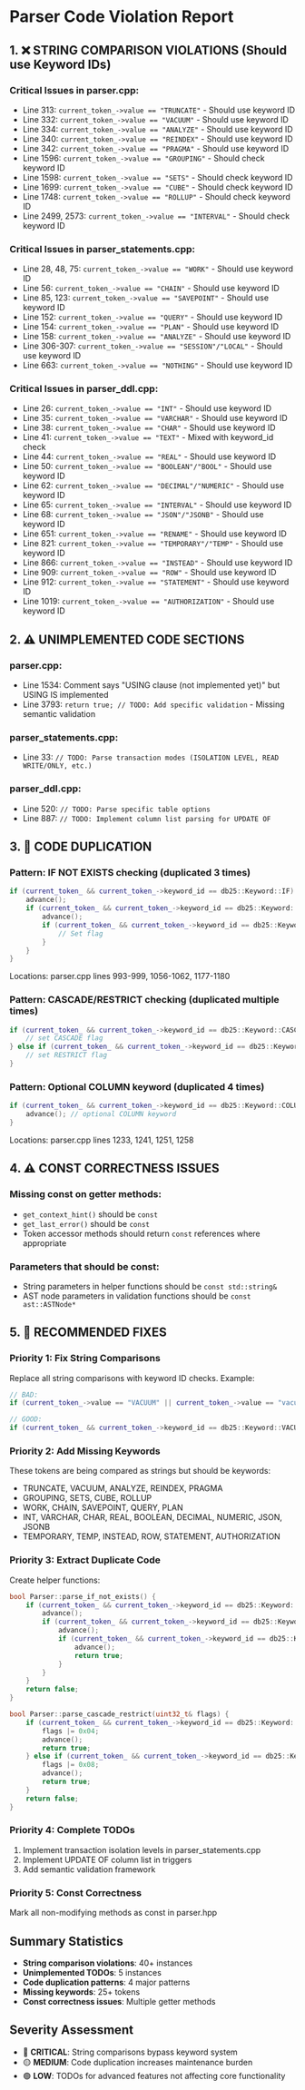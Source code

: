 # Parser Code Violation Report

## 1. ❌ STRING COMPARISON VIOLATIONS (Should use Keyword IDs)

### Critical Issues in parser.cpp:
- Line 313: `current_token_->value == "TRUNCATE"` - Should use keyword ID
- Line 332: `current_token_->value == "VACUUM"` - Should use keyword ID  
- Line 334: `current_token_->value == "ANALYZE"` - Should use keyword ID
- Line 340: `current_token_->value == "REINDEX"` - Should use keyword ID
- Line 342: `current_token_->value == "PRAGMA"` - Should use keyword ID
- Line 1596: `current_token_->value == "GROUPING"` - Should check keyword ID
- Line 1598: `current_token_->value == "SETS"` - Should check keyword ID
- Line 1699: `current_token_->value == "CUBE"` - Should check keyword ID
- Line 1748: `current_token_->value == "ROLLUP"` - Should check keyword ID
- Line 2499, 2573: `current_token_->value == "INTERVAL"` - Should check keyword ID

### Critical Issues in parser_statements.cpp:
- Line 28, 48, 75: `current_token_->value == "WORK"` - Should use keyword ID
- Line 56: `current_token_->value == "CHAIN"` - Should use keyword ID
- Line 85, 123: `current_token_->value == "SAVEPOINT"` - Should use keyword ID
- Line 152: `current_token_->value == "QUERY"` - Should use keyword ID
- Line 154: `current_token_->value == "PLAN"` - Should use keyword ID
- Line 158: `current_token_->value == "ANALYZE"` - Should use keyword ID
- Line 306-307: `current_token_->value == "SESSION"/"LOCAL"` - Should use keyword ID
- Line 663: `current_token_->value == "NOTHING"` - Should use keyword ID

### Critical Issues in parser_ddl.cpp:
- Line 26: `current_token_->value == "INT"` - Should use keyword ID
- Line 35: `current_token_->value == "VARCHAR"` - Should use keyword ID
- Line 38: `current_token_->value == "CHAR"` - Should use keyword ID
- Line 41: `current_token_->value == "TEXT"` - Mixed with keyword_id check
- Line 44: `current_token_->value == "REAL"` - Should use keyword ID
- Line 50: `current_token_->value == "BOOLEAN"/"BOOL"` - Should use keyword ID
- Line 62: `current_token_->value == "DECIMAL"/"NUMERIC"` - Should use keyword ID
- Line 65: `current_token_->value == "INTERVAL"` - Should use keyword ID
- Line 68: `current_token_->value == "JSON"/"JSONB"` - Should use keyword ID
- Line 651: `current_token_->value == "RENAME"` - Should use keyword ID
- Line 821: `current_token_->value == "TEMPORARY"/"TEMP"` - Should use keyword ID
- Line 866: `current_token_->value == "INSTEAD"` - Should use keyword ID
- Line 909: `current_token_->value == "ROW"` - Should use keyword ID
- Line 912: `current_token_->value == "STATEMENT"` - Should use keyword ID
- Line 1019: `current_token_->value == "AUTHORIZATION"` - Should use keyword ID

## 2. ⚠️ UNIMPLEMENTED CODE SECTIONS

### parser.cpp:
- Line 1534: Comment says "USING clause (not implemented yet)" but USING IS implemented
- Line 3793: `return true; // TODO: Add specific validation` - Missing semantic validation

### parser_statements.cpp:
- Line 33: `// TODO: Parse transaction modes (ISOLATION LEVEL, READ WRITE/ONLY, etc.)`

### parser_ddl.cpp:
- Line 520: `// TODO: Parse specific table options`
- Line 887: `// TODO: Implement column list parsing for UPDATE OF`

## 3. 🔄 CODE DUPLICATION

### Pattern: IF NOT EXISTS checking (duplicated 3 times)
```cpp
if (current_token_ && current_token_->keyword_id == db25::Keyword::IF) {
    advance();
    if (current_token_ && current_token_->keyword_id == db25::Keyword::NOT) {
        advance();
        if (current_token_ && current_token_->keyword_id == db25::Keyword::EXISTS) {
            // Set flag
        }
    }
}
```
Locations: parser.cpp lines 993-999, 1056-1062, 1177-1180

### Pattern: CASCADE/RESTRICT checking (duplicated multiple times)
```cpp
if (current_token_ && current_token_->keyword_id == db25::Keyword::CASCADE) {
    // set CASCADE flag
} else if (current_token_ && current_token_->keyword_id == db25::Keyword::RESTRICT) {
    // set RESTRICT flag  
}
```

### Pattern: Optional COLUMN keyword (duplicated 4 times)
```cpp
if (current_token_ && current_token_->keyword_id == db25::Keyword::COLUMN) {
    advance(); // optional COLUMN keyword
}
```
Locations: parser.cpp lines 1233, 1241, 1251, 1258

## 4. ⚠️ CONST CORRECTNESS ISSUES

### Missing const on getter methods:
- `get_context_hint()` should be `const`
- `get_last_error()` should be `const` 
- Token accessor methods should return `const` references where appropriate

### Parameters that should be const:
- String parameters in helper functions should be `const std::string&`
- AST node parameters in validation functions should be `const ast::ASTNode*`

## 5. 🔧 RECOMMENDED FIXES

### Priority 1: Fix String Comparisons
Replace all string comparisons with keyword ID checks. Example:
```cpp
// BAD:
if (current_token_->value == "VACUUM" || current_token_->value == "vacuum")

// GOOD:
if (current_token_ && current_token_->keyword_id == db25::Keyword::VACUUM)
```

### Priority 2: Add Missing Keywords
These tokens are being compared as strings but should be keywords:
- TRUNCATE, VACUUM, ANALYZE, REINDEX, PRAGMA
- GROUPING, SETS, CUBE, ROLLUP
- WORK, CHAIN, SAVEPOINT, QUERY, PLAN
- INT, VARCHAR, CHAR, REAL, BOOLEAN, DECIMAL, NUMERIC, JSON, JSONB
- TEMPORARY, TEMP, INSTEAD, ROW, STATEMENT, AUTHORIZATION

### Priority 3: Extract Duplicate Code
Create helper functions:
```cpp
bool Parser::parse_if_not_exists() {
    if (current_token_ && current_token_->keyword_id == db25::Keyword::IF) {
        advance();
        if (current_token_ && current_token_->keyword_id == db25::Keyword::NOT) {
            advance();
            if (current_token_ && current_token_->keyword_id == db25::Keyword::EXISTS) {
                advance();
                return true;
            }
        }
    }
    return false;
}

bool Parser::parse_cascade_restrict(uint32_t& flags) {
    if (current_token_ && current_token_->keyword_id == db25::Keyword::CASCADE) {
        flags |= 0x04;
        advance();
        return true;
    } else if (current_token_ && current_token_->keyword_id == db25::Keyword::RESTRICT) {
        flags |= 0x08;
        advance();
        return true;
    }
    return false;
}
```

### Priority 4: Complete TODOs
1. Implement transaction isolation levels in parser_statements.cpp
2. Implement UPDATE OF column list in triggers
3. Add semantic validation framework

### Priority 5: Const Correctness
Mark all non-modifying methods as const in parser.hpp

## Summary Statistics
- **String comparison violations**: 40+ instances
- **Unimplemented TODOs**: 5 instances  
- **Code duplication patterns**: 4 major patterns
- **Missing keywords**: 25+ tokens
- **Const correctness issues**: Multiple getter methods

## Severity Assessment
- 🔴 **CRITICAL**: String comparisons bypass keyword system
- 🟡 **MEDIUM**: Code duplication increases maintenance burden
- 🟢 **LOW**: TODOs for advanced features not affecting core functionality